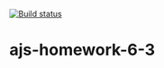 [![Build status](https://ci.appveyor.com/api/projects/status/80tgku65npe6d97i?svg=true)](https://ci.appveyor.com/project/Vestanu/ajs-homework-6-3)
# ajs-homework-6-3
